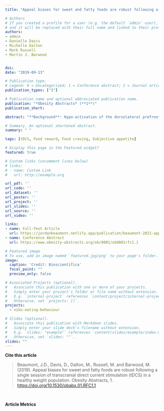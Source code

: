 ```yaml
---
title: "Appeal biases for sweet and fatty foods are robust following a single session of transcranial direct current stimulation (tDCS) in a healthy weight population"

# Authors
# If you created a profile for a user (e.g. the default `admin` user), write the username (folder name) here 
# and it will be replaced with their full name and linked to their profile.
authors:
- admin
- Danielle Davis
- Michelle Dalton
- Mark Russell
- Martin J. Barwood


doi:
date: "2019-09-13"

# Publication type.
# Legend: 0 = Uncategorized; 1 = Conference abstract; 2 = Journal article; 3 = Systematic review / Meta-analysis; 4 = Preprint / Working Paper; 5 = Report; 6 = Book; 7 = Book section; 8 = Thesis; 9 = Patent
publication_types: ["1"]

# Publication name and optional abbreviated publication name.
publication: "*Obesity Abstracts* (**1**)"
publication_short:

abstract: "**Background**: Hypo-activation of the dorsolateral prefrontal cortex (DLPFC), evident in adults with obesity, is associated with increased reward response to high-calorie foods. Transcranial direct current stimulation (tDCS) over the DLPFC has been shown to reduce food cravings and consumption, attenuating reward response. Eating behaviour traits may be relevant to tDCS outcomes; previous research has largely failed to consider such effects. The present study examined the effects of tDCS on food reward and craving using a healthy weight control, and is the first to explore implicit and explicit appeal bias for sweet and high-fat foods following tDCS.</br></br>**Method**: Twenty-one participants (11 female, 24±7 years, 22.8±2.3 kg·m−2) completed two sessions involving randomised and counterbalanced anodal or sham tDCS over the right DLPFC, at 2 milliampere for 20 minutes. Eating behaviour traits were assessed using: Food Craving Questionnaire-Trait, Three Factor Eating Questionnaire, Control of Eating Questionnaire. During sessions, subjective appetite sensations were measured using 100 mm visual analogue scales. Food reward was assessed using the Leeds Food Preference Questionnaire, in-the-moment craving using the Food Craving Questionnaire-State, and food choice motives using the Food Choice Questionnaire. Pearson’s correlations were used to determine test-retest reliability of baseline data. Data were compared using analysis of variance (ANOVA) to 0.05 alpha level.</br></br>**Results**: Participants displayed ‘healthy’ eating behaviour with low trait craving, good craving control, and low Uncontrolled Eating and Emotional Eating scores. Test-retest analysis indicated moderate-to-good reliability of baseline measures (r=0.536–0.955, P<0.020), except for desire to eat (r=0.382, P=0.088). Stimulation had no significant effect on each variable, with fat and taste appeal bias remaining stable (mean difference from baseline 2.20, SD 8.38 AU). Throughout, between-participant variation was large.</br></br>**Conclusion**: Healthy participants with no apparent eating behaviour trait susceptibilities to overconsume did not respond to stimulation, suggesting increasing DLPFC activity using tDCS does not change food reward response in healthy controls. Treatment effects may be seen in individuals with ‘problematic’ eating behaviour traits (e.g. high trait craving or binge-eating) who are overweight/obese or at risk of weight gain."

# Summary. An optional shortened abstract.
summary: " "

tags: [tDCS, Food reward, Food craving, Subjective appetite]

# Display this page in the Featured widget?
featured: true

# Custom links (uncomment lines below)
# links:
# - name: Custom Link
#   url: http://example.org

url_pdf: ''
url_code: ''
url_dataset: ''
url_poster: ''
url_project: ''
url_slides: ''
url_source: ''
url_video: ''

links:
- name: Full-Text Article
  url: https://jordanbeaumont.netlify.app/publication/beaumont-2021-appetite/
- name: Conference Abstract
  url: https://www.obesity-abstracts.org/ob/0001/ob0001rfc1.1

# Featured image
# To use, add an image named `featured.jpg/png` to your page's folder. 
image:
  caption: 'Credit: Bioscientifica'
  focal_point: ""
  preview_only: false

# Associated Projects (optional).
#   Associate this publication with one or more of your projects.
#   Simply enter your project's folder or file name without extension.
#   E.g. `internal-project` references `content/project/internal-project/index.md`.
#   Otherwise, set `projects: []`.
projects:
  - nibs-eating-behaviour

# Slides (optional).
#   Associate this publication with Markdown slides.
#   Simply enter your slide deck's filename without extension.
#   E.g. `slides: "example"` references `content/slides/example/index.md`.
#   Otherwise, set `slides: ""`.
slides: ""
---
```


**Cite this article**
> Beaumont, J.D., Davis, D., Dalton, M., Russell, M. and Barwood, M. (2019). Appeal biases for sweet and fatty foods are robust following a single session of transcranial direct current stimulation (tDCS) in a healthy weight population. Obesity Abstracts, 1. https://doi.org/10.1530/obabs.01.RFC1.1


</br>

**Article Metrics**
<div style="margin-left:1rem;position:absolute">
<script type='text/javascript' src='https://d1bxh8uas1mnw7.cloudfront.net/assets/embed.js'></script>
<div class='altmetric-embed' data-badge-type='donut' class='altmetric-embed' data-badge-popover='right' data-doi="10.1530/obabs.01.RFC1.1"></div></div>

<div style="margin-left:5rem;;margin-top:-1.5rem;position:absolute">
<script type="text/javascript" src="//cdn.plu.mx/widget-popup.js"></script>
<a href="https://plu.mx/plum/a/?doi=10.1530/obabs.01.RFC1.1" class="plumx-plum-print-popup" data-popup="right"></a>
</div>

</br>
</br>
</br>